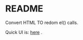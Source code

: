 # README

Convert HTML TO redom el() calls.

Quick UI is: [here](https://mwpb.github.io/html2redom) .